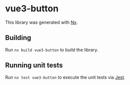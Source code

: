 # vue3-button

This library was generated with [Nx](https://nx.dev).

## Building

Run `nx build vue3-button` to build the library.

## Running unit tests

Run `nx test vue3-button` to execute the unit tests via [Jest](https://jestjs.io).
